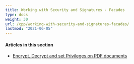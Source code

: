 ```yaml
---
title: Working with Security and Signatures - Facades
type: docs
weight: 30
url: /cpp/working-with-security-and-signatures-facades/
lastmod: "2021-06-05"
---
```

#### **Articles in this section**

- [Encrypt, Decrypt and set Privileges on PDF documents](/pdf/cpp/encrypt-decrypt-and-set-privileges-on-pdf-documents/)
